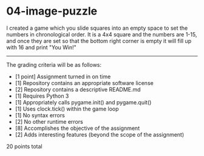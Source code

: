 # 04-image-puzzle

I created a game which you slide squares into an empty space to set the numbers in chronological order. It is a 4x4 square and the numbers are 1-15, and once they are set so that the bottom right corner is empty it will fill up with 16 and print "You Win!"

---

The grading criteria will be as follows:

* [1 point] Assignment turned in on time
* [1] Repository contains an appropriate software license
* [2] Repository contains a descriptive README.md
* [1] Requires Python 3
* [1] Appropriately calls pygame.init() and pygame.quit()
* [1] Uses clock.tick() within the game loop
* [1] No syntax errors
* [2] No other runtime errors
* [8] Accomplishes the objective of the assignment
* [2] Adds interesting features (beyond the scope of the assignment)

20 points total